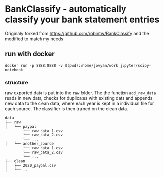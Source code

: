 # BankClassify - automatically classify your bank statement entries

Originaly forked from https://github.com/robintw/BankClassify and the modified to match my needs


## run with docker

`docker run -p 8888:8888 -v $(pwd):/home/jovyan/work jupyter/scipy-notebook`



### structure

raw exported data is put into the `raw` folder. The the function `add_raw_data` reads in new data, checks for duplicates with existing data and appends new data to the clean data, where each year is kept in a individual file for each source.
The classifier is then trained on the clean data.

```
data
├── raw
│   └── paypal
        └── raw_data_1.csv
        └── raw_data_2.csv
        └── ...
│   └── another_source
        └── raw_data_1.csv
        └── raw_data_2.csv
        └── ...
├── clean
│   ├── 2020_paypal.csv
│   └── ..
```